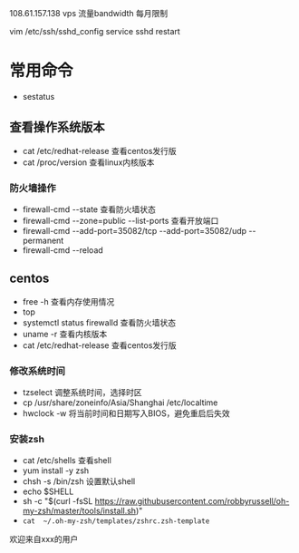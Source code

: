 
108.61.157.138 
vps  流量bandwidth 每月限制

vim /etc/ssh/sshd_config 
service sshd restart

# 常用命令
+ sestatus
## 查看操作系统版本
+ cat /etc/redhat-release   查看centos发行版
+ cat /proc/version   查看linux内核版本

### 防火墙操作
+ firewall-cmd --state 查看防火墙状态
+ firewall-cmd --zone=public --list-ports  查看开放端口
+ firewall-cmd --add-port=35082/tcp --add-port=35082/udp --permanent
+ firewall-cmd --reload

## centos
+ free -h 查看内存使用情况
+ top 
+ systemctl status firewalld 查看防火墙状态
+ uname -r 查看内核版本
+ cat /etc/redhat-release 查看centos发行版

### 修改系统时间
+ tzselect 调整系统时间，选择时区
+ cp /usr/share/zoneinfo/Asia/Shanghai   /etc/localtime
+ hwclock -w  将当前时间和日期写入BIOS，避免重启后失效

### 安装zsh
+ cat /etc/shells   查看shell
+ yum install -y zsh
+ chsh -s /bin/zsh  设置默认shell
+ echo $SHELL
+ sh -c "$(curl -fsSL https://raw.githubusercontent.com/robbyrussell/oh-my-zsh/master/tools/install.sh)"
+ `cat  ~/.oh-my-zsh/templates/zshrc.zsh-template`

欢迎来自xxx的用户


